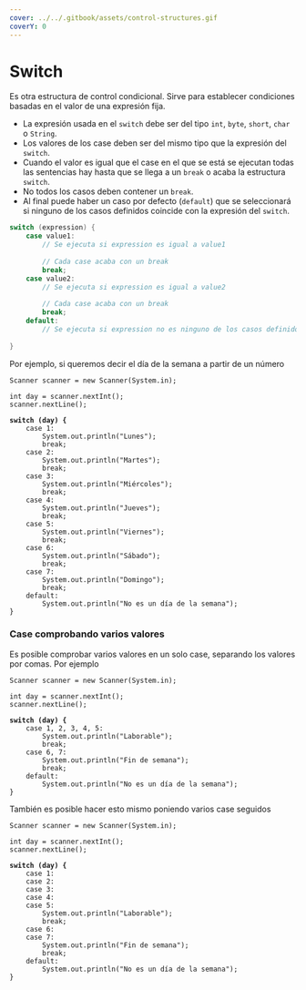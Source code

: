 ```yaml
---
cover: ../../.gitbook/assets/control-structures.gif
coverY: 0
---
```


# Switch

Es otra estructura de control condicional. Sirve para establecer condiciones basadas en el valor de una expresión fija.

* La expresión usada en el `switch` debe ser del tipo `int`, `byte`, `short`, `char` o `String`.​
* Los valores de los case deben ser del mismo tipo que la expresión del `switch`.​
* Cuando el valor es igual que el case en el que se está se ejecutan todas las sentencias hay hasta que se llega a un `break` o acaba la estructura `switch`.​
* No todos los casos deben contener un `break`.​
* Al final puede haber un caso por defecto (`default`) que se seleccionará si ninguno de los casos definidos coincide con la expresión del `switch`.

```java
switch (expression) {
    case value1:
        // Se ejecuta si expression es igual a value1
        
        // Cada case acaba con un break
        break;
    case value2:
        // Se ejecuta si expression es igual a value2
        
        // Cada case acaba con un break
        break;
    default:
        // Se ejecuta si expression no es ninguno de los casos definidos antes
        
}
```

Por ejemplo, si queremos decir el día de la semana a partir de un número

<pre class="language-java"><code class="lang-java">Scanner scanner = new Scanner(System.in);

int day = scanner.nextInt();
scanner.nextLine();

<strong>switch (day) {
</strong>    case 1:
        System.out.println("Lunes");
        break;
    case 2:
        System.out.println("Martes");
        break;
    case 3:
        System.out.println("Miércoles");
        break;
    case 4:
        System.out.println("Jueves");
        break;
    case 5:
        System.out.println("Viernes");
        break;
    case 6:
        System.out.println("Sábado");
        break;
    case 7:
        System.out.println("Domingo");
        break;
    default:
        System.out.println("No es un día de la semana");
}
</code></pre>

### Case comprobando varios valores

Es posible comprobar varios valores en un solo case, separando los valores por comas. Por ejemplo

<pre class="language-java"><code class="lang-java">Scanner scanner = new Scanner(System.in);

int day = scanner.nextInt();
scanner.nextLine();

<strong>switch (day) {
</strong>    case 1, 2, 3, 4, 5:
        System.out.println("Laborable");
        break;
    case 6, 7:
        System.out.println("Fin de semana");
        break;
    default:
        System.out.println("No es un día de la semana");
}
</code></pre>

También es posible hacer esto mismo poniendo varios case seguidos

<pre class="language-java"><code class="lang-java">Scanner scanner = new Scanner(System.in);

int day = scanner.nextInt();
scanner.nextLine();

<strong>switch (day) {
</strong>    case 1:
    case 2:
    case 3:
    case 4:
    case 5:
        System.out.println("Laborable");
        break;
    case 6:
    case 7:
        System.out.println("Fin de semana");
        break;
    default:
        System.out.println("No es un día de la semana");
}
</code></pre>

